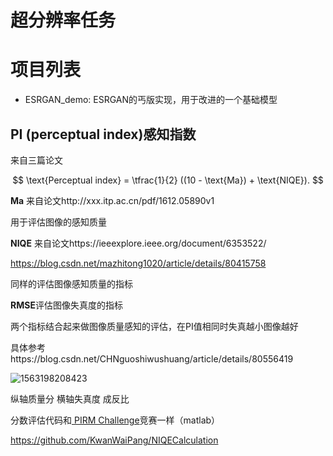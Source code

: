 # 超分辨率任务
# 项目列表
  - ESRGAN_demo: ESRGAN的丐版实现，用于改进的一个基础模型 



## PI (perceptual index)感知指数

来自三篇论文


$$
\text{Perceptual index} = \tfrac{1}{2} ((10 - \text{Ma}) + \text{NIQE}).
$$

**Ma** 来自论文http://xxx.itp.ac.cn/pdf/1612.05890v1

用于评估图像的感知质量

**NIQE** 来自论文https://ieeexplore.ieee.org/document/6353522/

https://blog.csdn.net/mazhitong1020/article/details/80415758

同样的评估图像感知质量的指标

**RMSE**评估图像失真度的指标



两个指标结合起来做图像质量感知的评估，在PI值相同时失真越小图像越好

具体参考https://blog.csdn.net/CHNguoshiwushuang/article/details/80556419

![1563198208423](https://www.pirm2018.org/img/regions.svg)

纵轴质量分 横轴失真度 成反比 

分数评估代码和[ PIRM Challenge](https://www.pirm2018.org/PIRM-SR.html)竞赛一样（matlab）

https://github.com/KwanWaiPang/NIQECalculation